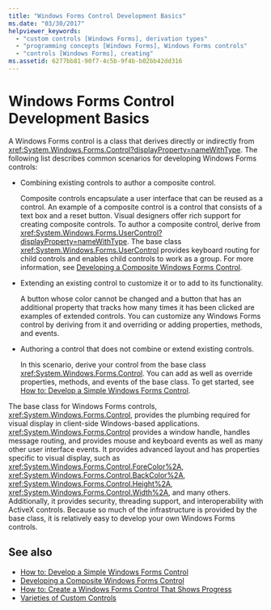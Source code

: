 ```yaml
---
title: "Windows Forms Control Development Basics"
ms.date: "03/30/2017"
helpviewer_keywords: 
  - "custom controls [Windows Forms], derivation types"
  - "programming concepts [Windows Forms], Windows Forms controls"
  - "controls [Windows Forms], creating"
ms.assetid: 6277bb81-90f7-4c5b-9f4b-b02bb42dd316
---
```

# Windows Forms Control Development Basics
A Windows Forms control is a class that derives directly or indirectly from <xref:System.Windows.Forms.Control?displayProperty=nameWithType>. The following list describes common scenarios for developing Windows Forms controls:  
  
- Combining existing controls to author a composite control.  
  
     Composite controls encapsulate a user interface that can be reused as a control. An example of a composite control is a control that consists of a text box and a reset button. Visual designers offer rich support for creating composite controls. To author a composite control, derive from <xref:System.Windows.Forms.UserControl?displayProperty=nameWithType>. The base class <xref:System.Windows.Forms.UserControl> provides keyboard routing for child controls and enables child controls to work as a group. For more information, see [Developing a Composite Windows Forms Control](developing-a-composite-windows-forms-control.md).  
  
- Extending an existing control to customize it or to add to its functionality.  
  
     A button whose color cannot be changed and a button that has an additional property that tracks how many times it has been clicked are examples of extended controls. You can customize any Windows Forms control by deriving from it and overriding or adding properties, methods, and events.  
  
- Authoring a control that does not combine or extend existing controls.  
  
     In this scenario, derive your control from the base class <xref:System.Windows.Forms.Control>. You can add as well as override properties, methods, and events of the base class. To get started, see [How to: Develop a Simple Windows Forms Control](how-to-develop-a-simple-windows-forms-control.md).  
  
 The base class for Windows Forms controls, <xref:System.Windows.Forms.Control>, provides the plumbing required for visual display in client-side Windows-based applications. <xref:System.Windows.Forms.Control> provides a window handle, handles message routing, and provides mouse and keyboard events as well as many other user interface events. It provides advanced layout and has properties specific to visual display, such as <xref:System.Windows.Forms.Control.ForeColor%2A>, <xref:System.Windows.Forms.Control.BackColor%2A>, <xref:System.Windows.Forms.Control.Height%2A>, <xref:System.Windows.Forms.Control.Width%2A>, and many others. Additionally, it provides security, threading support, and interoperability with ActiveX controls. Because so much of the infrastructure is provided by the base class, it is relatively easy to develop your own Windows Forms controls.  
  
## See also

- [How to: Develop a Simple Windows Forms Control](how-to-develop-a-simple-windows-forms-control.md)
- [Developing a Composite Windows Forms Control](developing-a-composite-windows-forms-control.md)
- [How to: Create a Windows Forms Control That Shows Progress](how-to-create-a-windows-forms-control-that-shows-progress.md)
- [Varieties of Custom Controls](varieties-of-custom-controls.md)
